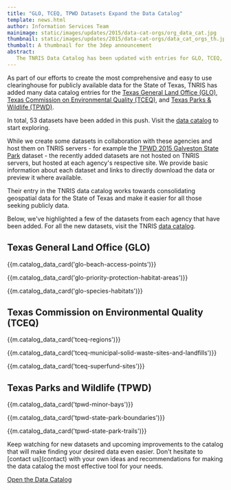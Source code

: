 ```yaml
---
title: "GLO, TCEQ, TPWD Datasets Expand the Data Catalog"
template: news.html
author: Information Services Team
mainimage: static/images/updates/2015/data-cat-orgs/org_data_cat.jpg
thumbnail: static/images/updates/2015/data-cat-orgs/data_cat_orgs_th.jpg
thumbalt: A thumbnail for the 3dep announcement
abstract:
   The TNRIS Data Catalog has been updated with entries for GLO, TCEQ, and TPWD datasets.
---
```

As part of our efforts to create the most comprehensive and easy to use clearinghouse for publicly available data for the State of Texas, TNRIS has added many data catalog entries for the [Texas General Land Office (GLO)](http://www.glo.texas.gov), [Texas Commission on Environmental Quality (TCEQ)](http://www.tceq.state.tx.us), and [Texas Parks & Wildlife (TPWD)](http://tpwd.texas.gov).

In total, 53 datasets have been added in this push. Visit the [data catalog](data-catalog) to start exploring.

While we create some datasets in collaboration with these agencies and host them on TNRIS servers - for example the [TPWD 2015 Galveston State Park](data-catalog/entry/tpwd-2015-galveston-state-park) dataset - the recently added datasets are not hosted on TNRIS servers, but hosted at each agency's respective site. We provide basic information about each dataset and links to directly download the data or preview it where available.

Their entry in the TNRIS data catalog works towards consolidating geospatial data for the State of Texas and make it easier for all those seeking publicly data.

Below, we've highlighted a few of the datasets from each agency that have been added. For all the new datasets, visit the TNRIS [data catalog](data-catalog).

## Texas General Land Office (GLO)
{{m.catalog_data_card('glo-beach-access-points')}}

{{m.catalog_data_card('glo-priority-protection-habitat-areas')}}

{{m.catalog_data_card('glo-species-habitats')}}

## Texas Commission on Environmental Quality (TCEQ)

{{m.catalog_data_card('tceq-regions')}}

{{m.catalog_data_card('tceq-municipal-solid-waste-sites-and-landfills')}}

{{m.catalog_data_card('tceq-superfund-sites')}}

## Texas Parks and Wildlife (TPWD)

{{m.catalog_data_card('tpwd-minor-bays')}}

{{m.catalog_data_card('tpwd-state-park-boundaries')}}

{{m.catalog_data_card('tpwd-state-park-trails')}}

<p class="lead">Keep watching for new datasets and upcoming improvements to the catalog that will make finding your desired data even easier. Don't hesitate to [contact us](contact) with your own ideas and recommendations for making the data catalog the most effective tool for your needs.</a></p>

<a class="btn btn-danger btn-lg" href="{{m.link('data-catalog')}}">Open the Data Catalog</a>




